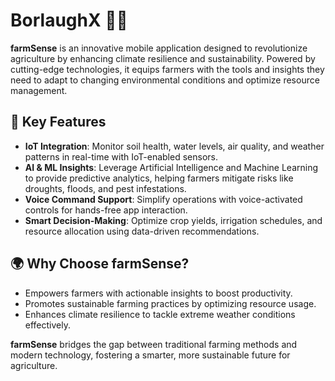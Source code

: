 
# BorlaughX 🌾📱

**farmSense** is an innovative mobile application designed to revolutionize agriculture by enhancing climate resilience and sustainability. Powered by cutting-edge technologies, it equips farmers with the tools and insights they need to adapt to changing environmental conditions and optimize resource management.

## 🌟 Key Features
- **IoT Integration**: Monitor soil health, water levels, air quality, and weather patterns in real-time with IoT-enabled sensors.  
- **AI & ML Insights**: Leverage Artificial Intelligence and Machine Learning to provide predictive analytics, helping farmers mitigate risks like droughts, floods, and pest infestations.  
- **Voice Command Support**: Simplify operations with voice-activated controls for hands-free app interaction.  
- **Smart Decision-Making**: Optimize crop yields, irrigation schedules, and resource allocation using data-driven recommendations.  

## 🌍 Why Choose farmSense?
- Empowers farmers with actionable insights to boost productivity.  
- Promotes sustainable farming practices by optimizing resource usage.  
- Enhances climate resilience to tackle extreme weather conditions effectively.  

**farmSense** bridges the gap between traditional farming methods and modern technology, fostering a smarter, more sustainable future for agriculture.
